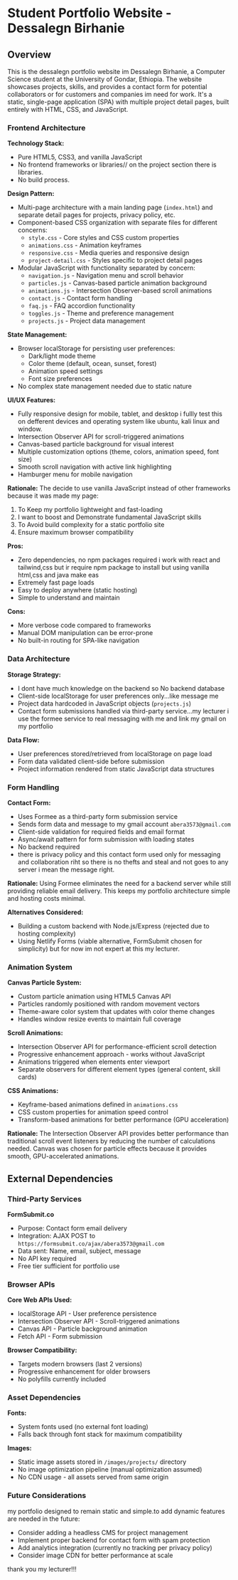 # Student Portfolio Website - Dessalegn Birhanie

## Overview

This is the dessalegn portfolio website im Dessalegn Birhanie, a Computer Science student at the University of Gondar, Ethiopia. The website showcases projects, skills, and provides a contact form for potential collaborators or for customers and companies im need for work. It's a static, single-page application (SPA) with multiple project detail pages, built entirely with HTML, CSS, and JavaScript.



### Frontend Architecture

**Technology Stack:**
- Pure HTML5, CSS3, and vanilla JavaScript
- No frontend frameworks or libraries// on the project section  there is libraries.
- No build process.

**Design Pattern:**
- Multi-page architecture with a main landing page (`index.html`) and separate detail pages for projects, privacy policy, etc.
- Component-based CSS organization with separate files for different concerns:
  - `style.css` - Core styles and CSS custom properties
  - `animations.css` - Animation keyframes
  - `responsive.css` - Media queries and responsive design
  - `project-detail.css` - Styles specific to project detail pages
- Modular JavaScript with functionality separated by concern:
  - `navigation.js` - Navigation menu and scroll behavior
  - `particles.js` - Canvas-based particle animation background
  - `animations.js` - Intersection Observer-based scroll animations
  - `contact.js` - Contact form handling
  - `faq.js` - FAQ accordion functionality
  - `toggles.js` - Theme and preference management
  - `projects.js` - Project data management

**State Management:**
- Browser localStorage for persisting user preferences:
  - Dark/light mode theme
  - Color theme (default, ocean, sunset, forest)
  - Animation speed settings
  - Font size preferences
- No complex state management needed due to static nature

**UI/UX Features:**
- Fully responsive design for mobile, tablet, and desktop i fullly test this on defferent devices and operating system like ubuntu, kali linux and window.
- Intersection Observer API for scroll-triggered animations
- Canvas-based particle background for visual interest
- Multiple customization options (theme, colors, animation speed, font size)
- Smooth scroll navigation with active link highlighting
- Hamburger menu for mobile navigation

**Rationale:**
The decide to use vanilla JavaScript instead of other frameworks because it was made my page:
1. To Keep my portfolio lightweight and fast-loading
2. I want to boost and Demonstrate fundamental JavaScript skills
3. To Avoid build complexity for a static portfolio site
4. Ensure maximum browser compatibility

**Pros:**
- Zero dependencies, no npm packages required i work with react and tailwind,css but ir require npm package to install but using vanilla html,css and java make eas
- Extremely fast page loads
- Easy to deploy anywhere (static hosting)
- Simple to understand and maintain

**Cons:**
- More verbose code compared to frameworks
- Manual DOM manipulation can be error-prone
- No built-in routing for SPA-like navigation

### Data Architecture

**Storage Strategy:**
- I dont have much knowledge on the backend so No backend database
- Client-side localStorage for user preferences only...like message me 
- Project data hardcoded in JavaScript objects (`projects.js`)
- Contact form submissions handled via third-party service...my lecturer i use the formee service to real messaging with me and link my gmail on my portfolio 

**Data Flow:**
- User preferences stored/retrieved from localStorage on page load
- Form data validated client-side before submission
- Project information rendered from static JavaScript data structures

### Form Handling

**Contact Form:**
- Uses Formee as a third-party form submission service
- Sends form data  and message to my gmail account `abera3573@gmail.com`
- Client-side validation for required fields and email format
- Async/await pattern for form submission with loading states
- No backend required
- there is privacy policy and this contact form used only for messaging and collaboration riht so there is no thefts and steal and not goes to any server i mean the message right.

**Rationale:**
Using Formee eliminates the need for a backend server while still providing reliable email delivery. This keeps my portfolio  architecture simple and hosting costs minimal.

**Alternatives Considered:**
- Building a custom backend with Node.js/Express (rejected due to hosting complexity)
- Using Netlify Forms (viable alternative, FormSubmit chosen for simplicity) but for now im not expert at this my lecturer.

### Animation System

**Canvas Particle System:**
- Custom particle animation using HTML5 Canvas API
- Particles randomly positioned with random movement vectors
- Theme-aware color system that updates with color theme changes
- Handles window resize events to maintain full coverage

**Scroll Animations:**
- Intersection Observer API for performance-efficient scroll detection
- Progressive enhancement approach - works without JavaScript
- Animations triggered when elements enter viewport
- Separate observers for different element types (general content, skill cards)

**CSS Animations:**
- Keyframe-based animations defined in `animations.css`
- CSS custom properties for animation speed control
- Transform-based animations for better performance (GPU acceleration)

**Rationale:**
The Intersection Observer API provides better performance than traditional scroll event listeners by reducing the number of calculations needed. Canvas was chosen for particle effects because it provides smooth, GPU-accelerated animations.

## External Dependencies

### Third-Party Services

**FormSubmit.co**
- Purpose: Contact form email delivery
- Integration: AJAX POST to `https://formsubmit.co/ajax/abera3573@gmail.com`
- Data sent: Name, email, subject, message
- No API key required
- Free tier sufficient for portfolio use

### Browser APIs

**Core Web APIs Used:**
- localStorage API - User preference persistence
- Intersection Observer API - Scroll-triggered animations
- Canvas API - Particle background animation
- Fetch API - Form submission

**Browser Compatibility:**
- Targets modern browsers (last 2 versions)
- Progressive enhancement for older browsers
- No polyfills currently included

### Asset Dependencies

**Fonts:**
- System fonts used (no external font loading)
- Falls back through font stack for maximum compatibility

**Images:**
- Static image assets stored in `/images/projects/` directory
- No image optimization pipeline (manual optimization assumed)
- No CDN usage - all assets served from same origin

### Future Considerations
my portfolio designed to remain static and simple.to add  dynamic features are needed in the future:
- Consider adding a headless CMS for project management
- Implement proper backend for contact form with spam protection
- Add analytics integration (currently no tracking per privacy policy)
- Consider image CDN for better performance at scale


thank you my lecturer!!!
